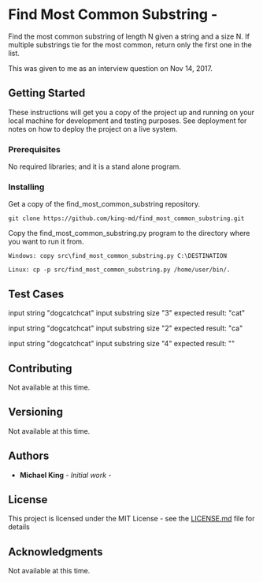 # Find Most Common Substring - 

Find the most common substring of length N given a string and a size N.
If multiple substrings tie for the most common, return only the first one in the list.

This was given to me as an interview question on Nov 14, 2017.

## Getting Started

These instructions will get you a copy of the project up and running on your local machine for development and testing purposes. See deployment for notes on how to deploy the project on a live system.

### Prerequisites

No required libraries; and it is a stand alone program.

### Installing

Get a copy of the find_most_common_substring repository.


```
git clone https://github.com/king-md/find_most_common_substring.git
```

Copy the find_most_common_substring.py program to the directory where you want to run it from.

```
Windows: copy src\find_most_common_substring.py C:\DESTINATION

Linux: cp -p src/find_most_common_substring.py /home/user/bin/.
```


## Test Cases

input string "dogcatchcat"
input substring size "3"
expected result: "cat"

input string "dogcatchcat"
input substring size "2"
expected result: "ca"

input string "dogcatchcat"
input substring size "4"
expected result: ""

## Contributing

Not available at this time.

## Versioning

Not available at this time.

## Authors

* **Michael King** - *Initial work* - 

## License

This project is licensed under the MIT License - see the [LICENSE.md](LICENSE.md) file for details

## Acknowledgments

Not available at this time.
